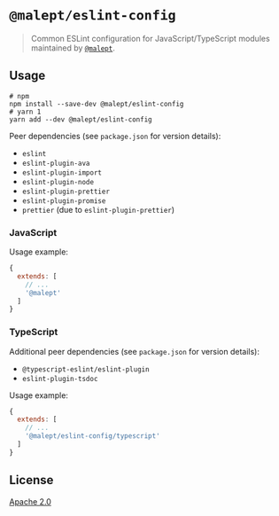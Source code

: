 # `@malept/eslint-config`

> Common ESLint configuration for JavaScript/TypeScript modules maintained by
> [`@malept`](https://npmjs.com/~malept).

## Usage

```shell
# npm
npm install --save-dev @malept/eslint-config
# yarn 1
yarn add --dev @malept/eslint-config
```

Peer dependencies (see `package.json` for version details):

* `eslint`
* `eslint-plugin-ava`
* `eslint-plugin-import`
* `eslint-plugin-node`
* `eslint-plugin-prettier`
* `eslint-plugin-promise`
* `prettier` (due to `eslint-plugin-prettier`)

### JavaScript

Usage example:

```javascript
{
  extends: [
    // ...
    '@malept'
  ]
}
```

### TypeScript

Additional peer dependencies (see `package.json` for version details):

* `@typescript-eslint/eslint-plugin`
* `eslint-plugin-tsdoc`

Usage example:

```javascript
{
  extends: [
    // ...
    '@malept/eslint-config/typescript'
  ]
}
```

## License

[Apache 2.0](https://www.apache.org/licenses/LICENSE-2.0)
